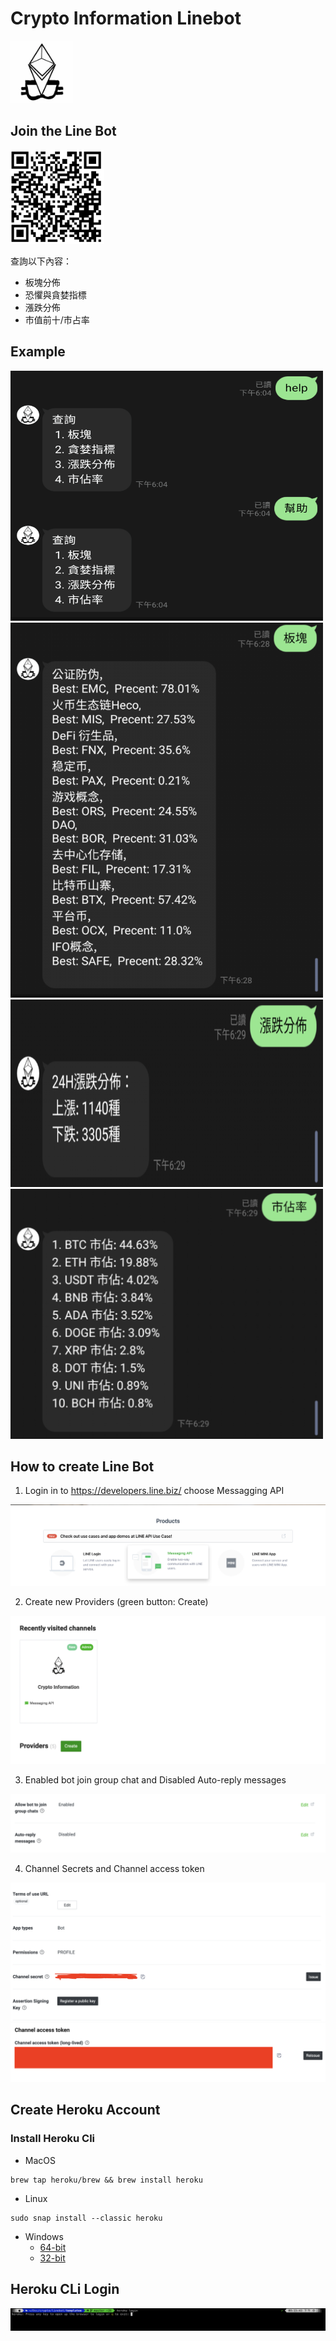 # Crypto Information Linebot
<img src = "https://github.com/seanhung07/crypto-information-linebot/blob/main/img/logo.png" width="100" height="100">

## Join the Line Bot
<img src = "https://github.com/seanhung07/crypto-information-linebot/blob/main/img/qrcode.png" width="150" height="150">

查詢以下內容：
- 板塊分佈
- 恐懼與貪婪指標
- 漲跌分佈
- 市值前十/市占率

## Example

<img src = "https://github.com/seanhung07/crypto-information-linebot/blob/main/img/4.png" width="500" height="400">
<img src = "https://github.com/seanhung07/crypto-information-linebot/blob/main/img/1.png" width="500" height="600">
<img src = "https://github.com/seanhung07/crypto-information-linebot/blob/main/img/2.png" width="500" height="300">
<img src = "https://github.com/seanhung07/crypto-information-linebot/blob/main/img/3.png" width="500" height="400">

## How to create Line Bot

1. Login in to https://developers.line.biz/ choose Messagging API

<img src = "https://github.com/seanhung07/crypto-information-linebot/blob/main/img/explain1.png">

2. Create new Providers (green button: Create)

<img src = "https://github.com/seanhung07/crypto-information-linebot/blob/main/img/create.png">

3. Enabled bot join group chat and Disabled Auto-reply messages

<img src = "https://github.com/seanhung07/crypto-information-linebot/blob/main/img/setting.png">

4. Channel Secrets and Channel access token

<img src = "https://github.com/seanhung07/crypto-information-linebot/blob/main/img/explain2.png">
<img src = "https://github.com/seanhung07/crypto-information-linebot/blob/main/img/access.png">

## Create Heroku Account

### Install Heroku Cli
- MacOS 
```
brew tap heroku/brew && brew install heroku
```
- Linux
```
sudo snap install --classic heroku
```
- Windows
  - [64-bit](https://cli-assets.heroku.com/heroku-x64.exe)
  - [32-bit](https://cli-assets.heroku.com/heroku-x86.exe)
## Heroku CLi Login
<img src = "https://github.com/seanhung07/crypto-information-linebot/blob/main/img/login.png">

